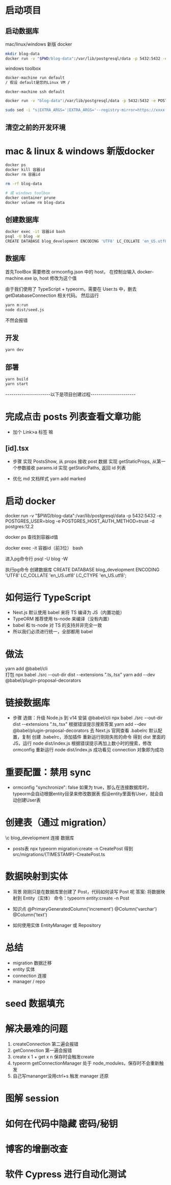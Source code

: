 # 启动项目
## 启动数据库
mac/linux/windows 新版 docker
```bash
mkdir blog-data
docker run -v "$PWD/blog-data":/var/lib/postgresql/data -p 5432:5432 -e POSTGRES_USER=blog -e POSTGRES_HOST_AUTH_METHOD=trust -d postgres:12.2
```
windows toolbox
```bash
docker-machine run default
/ 假设 default是您的Linux VM /

docker-machine ssh default

docker run -v "blog-data":/var/lib/postgresql/data -p 5432:5432 -e POSTGRES_USER=blog -e POSTGRES_HOST_AUTH_METHOD=trust -d postgres:12.2

sudo sed -i "s|EXTRA_ARGS='|EXTRA_ARGS='--registry-mirror=https://xxxx.mirror.aliyuncs.com |g" /var/lib/boot2docker/profile
```
## 清空之前的开发环境
# mac & linux & windows 新版docker
```bash
docker ps
docker kill 容器id
docker rm 容器id

rm -rf blog-data 

# 或 windows toolbox
docker container prune 
docker volume rm blog-data
```
## 创建数据库
```bash
docker exec -it 容器id bash
psql -U blog -W
CREATE DATABASE blog_development ENCODING 'UTF8' LC_COLLATE 'en_US.utf8' LC_CTYPE 'en_US.utf8';
```
## 数据库
首先ToolBox 需要修改 ormconfig.json 中的 host，
在控制台输入 docker-machine.exe ip, host 修改为这个值

由于我们使用了 TypeScript + typeorm，需要在 User.ts 中，删去 getDatabaseConnection 相关代码。
然后运行
```bash
yarn m:run
node dist/seed.js
```
不然会报错

## 开发
```bash 
yarn dev
```
## 部署
```bash
yarn build
yarn start
```
----------------------以下是项目创建过程----------------------
# 完成点击 posts 列表查看文章功能
- 加个 Link>a 标签 嘛

## [id].tsx
- 步骤
实现 PostsShow, 从 props 接收 post 数据
实现 getStaticProps, 从第一个参数接收 params.id
实现 getStaticPaths, 返回 id 列表

- 优化 md 文档样式
yarn add marked

# 启动 docker
docker run -v "$PWD/blog-data":/var/lib/postgresql/data -p 5432:5432 -e POSTGRES_USER=blog -e POSTGRES_HOST_AUTH_METHOD=trust -d postgres:12.2

docker ps
查找到容器id值

docker exec -it 容器id（前3位） bash

进入pg命令行
psql -U blog -W

执行pg命令
创建数据库
CREATE DATABASE blog_development ENCODING 'UTF8' LC_COLLATE 'en_US.utf8' LC_CTYPE 'en_US.utf8';

# 如何运行 TypeScript
- Next.js 默认使用 babel 来将 TS 编译为 JS（内置功能）
- TypeORM 推荐使用 ts-node 来编译（没有内置）
- babel 和 ts-node 对 TS 的支持并非完全一致
- 所以我们必须进行统一，全部都用 babel

# 做法
yarn add @babel/cli  
打包
npx babel ./src --out-dir dist --extensions ".ts,.tsx"
yarn add --dev @babel/plugin-proposal-decorators

# 链接数据库
-   步骤
选做：升级 Node.js 到 v14
安装 @babel/cli
npx babel ./src --out-dir dist --extensions ".ts,.tsx"
根据错误提示搜索答案
yarn add --dev @babel/plugin-proposal-decorators
去 Next.js 官网查看 .babelrc 默认配置，复制
创建 .babelrc，添加插件
重新运行刚刚失败的命令
得到 dist 里面的 JS，运行 node dist/index.js
根据错误提示再加上数小时的搜索，修改 ormconfig
重新运行 node dist/index.js
成功看见 connection 对象即为成功

# 重要配置：禁用 sync
-   ormconfig
"synchronize": false
如果为 true，那么在连接数据库时，typeorm会自动根据entity目录来修改数据表
假设entity里面有User，就会自动创建User表

# 创建表（通过 migration）
 \c blog_development 连接 数据库

- posts表
npx typeorm migration:create -n CreatePost
得到 src/migrations/{TIMESTAMP}-CreatePost.ts

# 数据映射到实体
- 背景
刚刚只是在数据库里创建了 Post，代码如何读写 Post 呢
答案: 将数据映射到 Entity（实体）
命令：typeorm entity:create -n Post

- 知识点
@PrimaryGeneratedColumn('increment')
@Column('varchar')
@Column('text')

- 如何使用实体
EntityManager 或 Repository

# 总结
- migration 数据迁移
- entity 实体
- connection 连接
- manager / repo

# seed 数据填充

# 解决最难的问题
1. createConnection 第二遍会报错
2. getConnection 第一遍会报错
3. create x 1 + get x n 保存时会触发create 
4. typeorm getConnectionManager 处于 node_modules，保存时不会重新触发
5. 自己写mananger没用ctrl+s 触发 manager 还原

# 图解 session

# 如何在代码中隐藏 密码/秘钥

# 博客的增删改查

# 软件 Cypress 进行自动化测试
